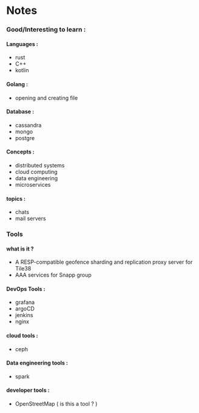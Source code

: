 # Notes

### Good/Interesting to learn : 

#### Languages :
* rust
* C++
* kotlin 

#### Golang : 
* opening and creating file 


#### Database : 
* cassandra 
* mongo
* postgre

#### Concepts :
* distributed systems 
* cloud computing 
* data engineering 
* microservices 

#### topics :
* chats
* mail servers

### Tools 
#### what is it ? 
* A RESP-compatible geofence sharding and replication proxy server for Tile38
* AAA services for Snapp group

#### DevOps Tools :
* grafana 
* argoCD
* jenkins
* nginx

#### cloud tools : 
* ceph 

#### Data engineering tools :
* spark 

#### developer tools :
* OpenStreetMap ( is this a tool ? ) 
